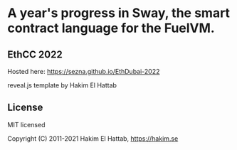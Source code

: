 # A year's progress in Sway, the smart contract language for the FuelVM.
## EthCC 2022

Hosted here: https://sezna.github.io/EthDubai-2022

reveal.js template by Hakim El Hattab

## License

MIT licensed

Copyright (C) 2011-2021 Hakim El Hattab, https://hakim.se
